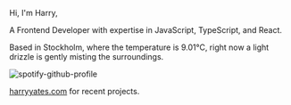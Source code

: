 Hi, I'm Harry,

A Frontend Developer with expertise in JavaScript, TypeScript, and React.

<!-- WEATHER_START -->
Based in Stockholm, where the temperature is 9.01°C, right now a light drizzle is gently misting the surroundings.
<!-- WEATHER_END -->

<p align="left">
  <a>
    <img src="https://spotify-github-profile.vercel.app/api/view?uid=bigbello&cover_image=true&theme=natemoo-re&show_offline=true&background_color=121212&interchange=false&bar_color=53b14f&bar_color_cover=false" alt="spotify-github-profile">
  </a>
</p>

[harryyates.com](https://harryyates.com) for recent projects.
